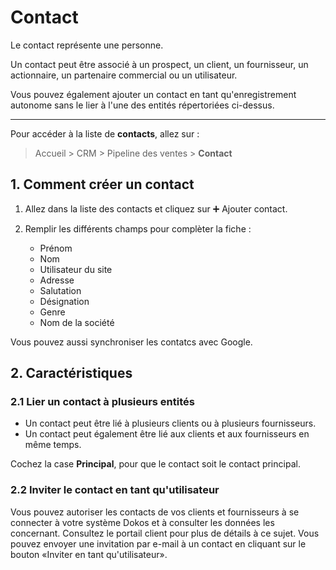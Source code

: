 # Contact
Le contact représente une personne.

Un contact peut être associé à un prospect, un client, un fournisseur, un actionnaire, un partenaire commercial ou un utilisateur.

Vous pouvez également ajouter un contact en tant qu'enregistrement autonome sans le lier à l'une des entités répertoriées ci-dessus.

---

Pour accéder à la liste de **contacts**, allez sur :

> Accueil > CRM > Pipeline des ventes > **Contact**

## 1. Comment créer un contact

1. Allez dans la liste des contacts et cliquez sur :heavy_plus_sign: Ajouter contact.

2. Remplir les différents champs pour complèter la fiche : 

	- Prénom
	- Nom
	- Utilisateur du site
	- Adresse
	- Salutation
	- Désignation
	- Genre
	- Nom de la société

Vous pouvez aussi synchroniser les contatcs avec Google.

## 2. Caractéristiques

### 2.1 Lier un contact à plusieurs entités

- Un contact peut être lié à plusieurs clients ou à plusieurs fournisseurs.
- Un contact peut également être lié aux clients et aux fournisseurs en même temps.

Cochez la case **Principal**, pour que le contact soit le contact principal.

### 2.2 Inviter le contact en tant qu'utilisateur

Vous pouvez autoriser les contacts de vos clients et fournisseurs à se connecter à votre système Dokos et à consulter les données les concernant. Consultez le portail client pour plus de détails à ce sujet. Vous pouvez envoyer une invitation par e-mail à un contact en cliquant sur le bouton «Inviter en tant qu'utilisateur».
